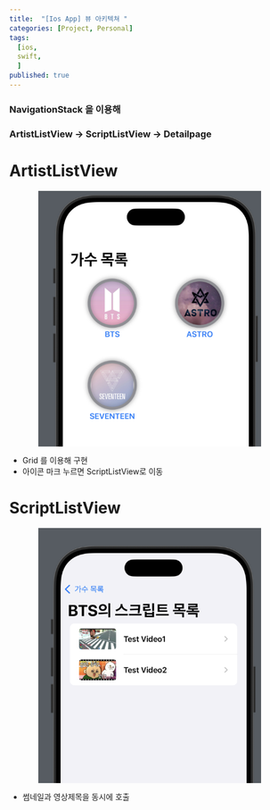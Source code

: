 ```yaml
---
title:  "[Ios App] 뷰 아키텍쳐 "
categories: [Project, Personal]
tags:
  [ios,
  swift,
  ] 
published: true
---
```


###  NavigationStack 을 이용해
### ArtistListView -> ScriptListView -> Detailpage

# ArtistListView 
<div style="display: flex; justify-content: space-around;">
  <img src="/assets/img/스크린샷 2025-01-24 오후 10.03.28.png" width="400" />
</div>

* Grid 를 이용해 구현
* 아이콘 마크 누르면 ScriptListView로 이동

# ScriptListView 
<div style="display: flex; justify-content: space-around;">
  <img src="/assets/img/스크린샷 2025-01-24 오후 10.03.37.png" width="400" />
</div>

* 썸네일과 영상제목을 동시에 호출


